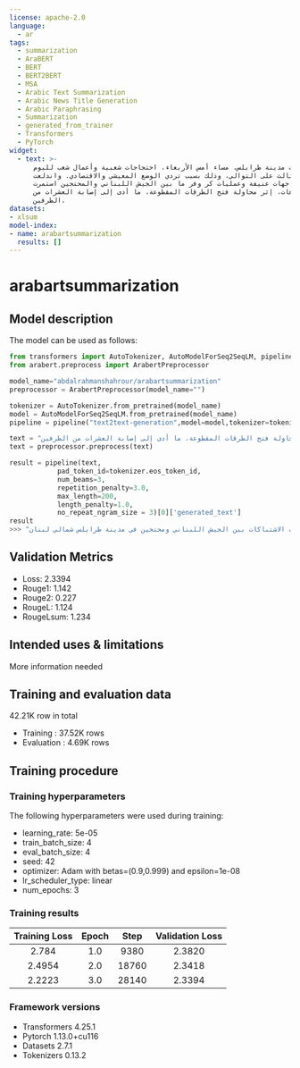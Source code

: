 ```yaml
---
license: apache-2.0
language:
  - ar
tags:
  - summarization
  - AraBERT
  - BERT
  - BERT2BERT
  - MSA
  - Arabic Text Summarization
  - Arabic News Title Generation
  - Arabic Paraphrasing
  - Summarization
  - generated_from_trainer
  - Transformers
  - PyTorch
widget:
  - text: >-
      شهدت مدينة طرابلس، مساء أمس الأربعاء، احتجاجات شعبية وأعمال شغب لليوم
      الثالث على التوالي، وذلك بسبب تردي الوضع المعيشي والاقتصادي. واندلعت
      مواجهات عنيفة وعمليات كر وفر ما بين الجيش اللبناني والمحتجين استمرت
      لساعات، إثر محاولة فتح الطرقات المقطوعة، ما أدى إلى إصابة العشرات من
      الطرفين.
datasets:
- xlsum
model-index:
- name: arabartsummarization
  results: []
---
```


<!-- This model card has been generated automatically according to the information the Trainer had access to. You
should probably proofread and complete it, then remove this comment. -->

# arabartsummarization


## Model description

The model can be used as follows:
```python
from transformers import AutoTokenizer, AutoModelForSeq2SeqLM, pipeline
from arabert.preprocess import ArabertPreprocessor

model_name="abdalrahmanshahrour/arabartsummarization"
preprocessor = ArabertPreprocessor(model_name="")

tokenizer = AutoTokenizer.from_pretrained(model_name)
model = AutoModelForSeq2SeqLM.from_pretrained(model_name)
pipeline = pipeline("text2text-generation",model=model,tokenizer=tokenizer)

text = "شهدت مدينة طرابلس، مساء أمس الأربعاء، احتجاجات شعبية وأعمال شغب لليوم الثالث على التوالي، وذلك بسبب تردي الوضع المعيشي والاقتصادي. واندلعت مواجهات عنيفة وعمليات كر وفر ما بين الجيش اللبناني والمحتجين استمرت لساعات، إثر محاولة فتح الطرقات المقطوعة، ما أدى إلى إصابة العشرات من الطرفين."
text = preprocessor.preprocess(text)

result = pipeline(text,
            pad_token_id=tokenizer.eos_token_id,
            num_beams=3,
            repetition_penalty=3.0,
            max_length=200,
            length_penalty=1.0,
            no_repeat_ngram_size = 3)[0]['generated_text']
result
>>> "تجددت الاشتباكات بين الجيش اللبناني ومحتجين في مدينة طرابلس شمالي لبنان."
```

## Validation Metrics

- Loss: 2.3394
- Rouge1: 1.142
- Rouge2: 0.227
- RougeL: 1.124
- RougeLsum: 1.234

## Intended uses & limitations

More information needed

## Training and evaluation data

42.21K row in total
  - Training : 37.52K rows
  - Evaluation : 4.69K rows

## Training procedure

### Training hyperparameters

The following hyperparameters were used during training:
- learning_rate: 5e-05
- train_batch_size: 4
- eval_batch_size: 4
- seed: 42
- optimizer: Adam with betas=(0.9,0.999) and epsilon=1e-08
- lr_scheduler_type: linear
- num_epochs: 3

### Training results

| Training Loss | Epoch | Step  | Validation Loss |
|:-------------:|:-----:|:-----:|:---------------:|
| 2.784         | 1.0   | 9380  | 2.3820          |
| 2.4954        | 2.0   | 18760 | 2.3418          |
| 2.2223        | 3.0   | 28140 | 2.3394          |


### Framework versions

- Transformers 4.25.1
- Pytorch 1.13.0+cu116
- Datasets 2.7.1
- Tokenizers 0.13.2
